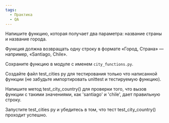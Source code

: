 ```yaml
---
tags:
  - Практика
  - QA
---
```

Напишите функцию, которая получает два параметра: название страны и название города. 

Функция должна возвращать одну строку в формате «Город, Страна» — например, «Santiago, Chile».

Сохраните функцию в модуле с именем `city_functions.py`. 

Создайте файл test_cities py для тестирования только что написанной функции (не забудьте импортировать unittest и тестируемую функцию). 

Напишите метод test_city_country() для проверки того, что вызов функции с такими значениями, как 'santiago' и 'chile', дает правильную строку. 

Запустите test_cities py и убедитесь в том, что тест test_city_country() проходит успешно.
